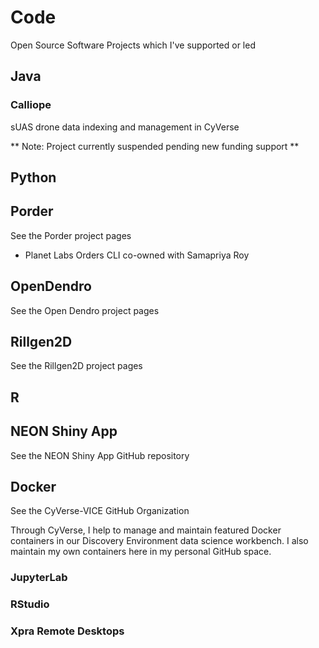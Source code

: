 # Code

Open Source Software Projects which I've supported or led

## Java

### Calliope 

sUAS drone data indexing and management in CyVerse

** Note: Project currently suspended pending new funding support **

## Python

## Porder

See the Porder project pages

 * Planet Labs Orders CLI co-owned with Samapriya Roy

## OpenDendro

See the Open Dendro project pages

## Rillgen2D

See the Rillgen2D project pages

## R

## NEON Shiny App

See the NEON Shiny App GitHub repository

## Docker

See the CyVerse-VICE GitHub Organization

Through CyVerse, I help to manage and maintain featured Docker containers in our Discovery Environment data science workbench. I also maintain my own containers here in my personal GitHub space.

### JupyterLab

### RStudio

### Xpra Remote Desktops
